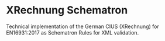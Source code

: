 # XRechnung Schematron
Technical implementation of the German CIUS (XRechnung) for EN16931:2017 as Schematron Rules for XML validation.
